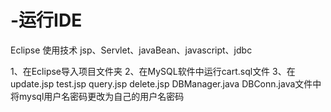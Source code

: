 # -运行IDE
Eclipse
使用技术
jsp、Servlet、javaBean、javascript、jdbc

1、在Eclipse导入项目文件夹
2、在MySQL软件中运行cart.sql文件
3、在update.jsp test.jsp query.jsp delete.jsp DBManager.java DBConn.java文件中将mysql用户名密码更改为自己的用户名密码

